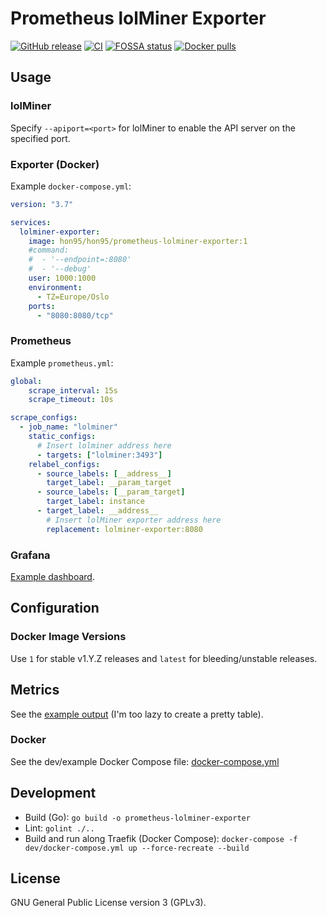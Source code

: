# Prometheus lolMiner Exporter

[![GitHub release](https://img.shields.io/github/v/release/HON95/prometheus-lolminer-exporter?label=Version)](https://github.com/HON95/prometheus-lolminer-exporter/releases)
[![CI](https://github.com/HON95/prometheus-lolminer-exporter/workflows/CI/badge.svg?branch=master)](https://github.com/HON95/prometheus-lolminer-exporter/actions?query=workflow%3ACI)
[![FOSSA status](https://app.fossa.com/api/projects/git%2Bgithub.com%2FHON95%2Fprometheus-lolminer-exporter.svg?type=shield)](https://app.fossa.com/projects/git%2Bgithub.com%2FHON95%2Fprometheus-lolminer-exporter?ref=badge_shield)
[![Docker pulls](https://img.shields.io/docker/pulls/hon95/prometheus-lolminer-exporter?label=Docker%20Hub)](https://hub.docker.com/r/hon95/prometheus-lolminer-exporter)

## Usage

### lolMiner

Specify `--apiport=<port>` for lolMiner to enable the API server on the specified port.

### Exporter (Docker)

Example `docker-compose.yml`:

```yaml
version: "3.7"

services:
  lolminer-exporter:
    image: hon95/hon95/prometheus-lolminer-exporter:1
    #command:
    #  - '--endpoint=:8080'
    #  - '--debug'
    user: 1000:1000
    environment:
      - TZ=Europe/Oslo
    ports:
      - "8080:8080/tcp"
```

### Prometheus

Example `prometheus.yml`:

```yaml
global:
    scrape_interval: 15s
    scrape_timeout: 10s

scrape_configs:
  - job_name: "lolminer"
    static_configs:
      # Insert lolminer address here
      - targets: ["lolminer:3493"]
    relabel_configs:
      - source_labels: [__address__]
        target_label: __param_target
      - source_labels: [__param_target]
        target_label: instance
      - target_label: __address__
        # Insert lolMiner exporter address here
        replacement: lolminer-exporter:8080
```

### Grafana

[Example dashboard](https://grafana.com/grafana/dashboards/14296).

## Configuration

### Docker Image Versions

Use `1` for stable v1.Y.Z releases and `latest` for bleeding/unstable releases.

## Metrics

See the [example output](examples/output.txt) (I'm too lazy to create a pretty table).

### Docker

See the dev/example Docker Compose file: [docker-compose.yml](dev/docker-compose.yml)

## Development

- Build (Go): `go build -o prometheus-lolminer-exporter`
- Lint: `golint ./..`
- Build and run along Traefik (Docker Compose): `docker-compose -f dev/docker-compose.yml up --force-recreate --build`

## License

GNU General Public License version 3 (GPLv3).
